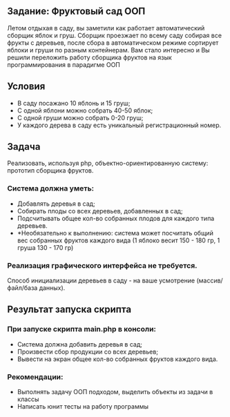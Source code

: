 ## Задание: Фруктовый сад ООП

Летом отдыхая в саду, вы заметили как работает автоматический сборщик яблок и груш. Сборщик проезжает по всему саду собирая все фрукты с деревьев, после сбора в автоматическом режиме сортирует яблоки и груши по разным контейнерам. Вам стало интересно и Вы решили переложить работу сборщика фруктов на язык программирования в парадигме ООП 

## Условия

- В саду посажано 10 яблонь и 15 груш;
- С одной яблони можно собрать 40-50 яблок;
- С одной груши можно собрать 0-20 груш;
- У каждого дерева в саду есть уникальный регистрационный номер.

## Задача

Реализовать, используя php, объектно-ориентированную систему: прототип сборщика фруктов. 
### Система должна уметь:
- Добавлять деревья в сад;
- Собирать плоды со всех деревьев, добавленных в сад;
- Подсчитывать общее кол-во собранных плодов для каждого типа деревьев.
- *Необязательно к выполнению: система может посчитать общий вес собранных фруктов каждого вида (1 яблоко весит 150 - 180 гр, 1 груша 130 - 170 гр)

### Реализация графического интерфейса не требуется.  

Способ инициализации деревьев в саду - на ваше усмотрение (массив/файл/база данных).

## Результат запуска скрипта

### При запуске скрипта main.php в консоли:
- Система должна добавить деревья в сад;
- Произвести сбор продукции со всех деревьев;
- Вывести на экран общее кол-во собранных фруктов каждого вида.
### Рекомендации: 
- Выполнять задачу ООП подходом, выделить объекты из задачи в классы
- Написать юнит тесты на работу программы
